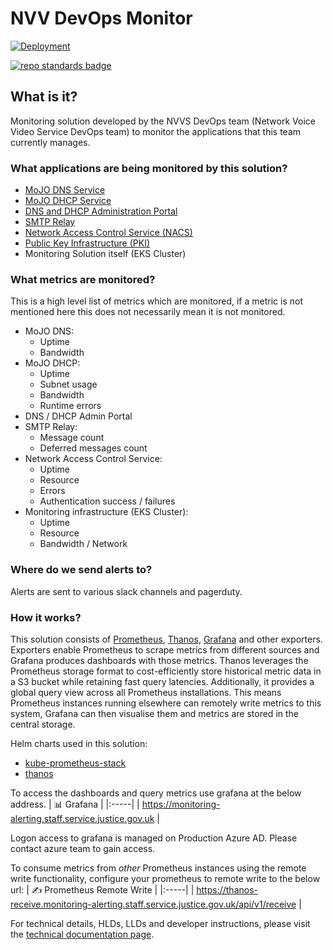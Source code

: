 # NVV DevOps Monitor

[![Deployment](https://github.com/ministryofjustice/staff-infrastructure-monitoring-cluster/actions/workflows/deployment.yml/badge.svg)](https://github.com/ministryofjustice/staff-infrastructure-monitoring-cluster/actions/workflows/deployment.yml)

[![repo standards badge](https://img.shields.io/badge/dynamic/json?color=blue&style=for-the-badge&logo=github&label=MoJ%20Compliant&query=%24.data%5B%3F%28%40.name%20%3D%3D%20%22template-repository%22%29%5D.status&url=https%3A%2F%2Foperations-engineering-reports.cloud-platform.service.justice.gov.uk%2Fgithub_repositories)](https://operations-engineering-reports.cloud-platform.service.justice.gov.uk/github_repositories#template-repository "Link to report")

## What is it?

Monitoring solution developed by the NVVS DevOps team (Network Voice Video Service DevOps team) to monitor the applications that this team currently manages.

### What applications are being monitored by this solution?

- [MoJO DNS Service](https://github.com/ministryofjustice/staff-device-dns-server)
- [MoJO DHCP Service](https://github.com/ministryofjustice/staff-device-dhcp-server)
- [DNS and DHCP Administration Portal](https://github.com/ministryofjustice/staff-device-dns-dhcp-admin)
- [SMTP Relay](https://github.com/ministryofjustice/staff-infrastructure-smtp-relay-server)
- [Network Access Control Service (NACS)](https://github.com/ministryofjustice/network-access-control-server)
- [Public Key Infrastructure (PKI)](https://github.com/ministryofjustice/staff-infrastructure-certificate-services)
- Monitoring Solution itself (EKS Cluster)

### What metrics are monitored?

This is a high level list of metrics which are monitored, if a metric is not mentioned here this does not necessarily mean it is not monitored.

- MoJO DNS:
  - Uptime
  - Bandwidth
- MoJO DHCP:
  - Uptime
  - Subnet usage
  - Bandwidth
  - Runtime errors
- DNS / DHCP Admin Portal
- SMTP Relay:
  - Message count
  - Deferred messages count
- Network Access Control Service:
  - Uptime
  - Resource
  - Errors
  - Authentication success / failures
- Monitoring infrastructure (EKS Cluster):
  - Uptime
  - Resource
  - Bandwidth / Network

### Where do we send alerts to?
Alerts are sent to various slack channels and pagerduty.

### How it works?
This solution consists of [Prometheus](https://github.com/prometheus/prometheus), [Thanos](https://github.com/thanos-io/thanos), [Grafana](https://github.com/grafana/grafana) and other exporters. Exporters enable Prometheus to scrape metrics from different sources and Grafana produces dashboards with those metrics. Thanos leverages the Prometheus storage format to cost-efficiently store historical metric data in a S3 bucket while retaining fast query latencies. Additionally, it provides a global query view across all Prometheus installations. This means Prometheus instances running elsewhere can remotely write metrics to this system, Grafana can then visualise them and metrics are stored in the central storage.

Helm charts used in this solution:

- [kube-prometheus-stack](https://github.com/prometheus-community/helm-charts/tree/main/charts/kube-prometheus-stack)
- [thanos](https://artifacthub.io/packages/helm/bitnami/thanos)

To access the dashboards and query metrics use grafana at the below address.
| 📊 Grafana |
|:-----|
| https://monitoring-alerting.staff.service.justice.gov.uk |

Logon access to grafana is managed on Production Azure AD. Please contact azure team to gain access.

To consume metrics from _other_ Prometheus instances using the remote write functionality, configure your prometheus to remote write to the below url:
| ✍️ Prometheus Remote Write |
|:-----|
| https://thanos-receive.monitoring-alerting.staff.service.justice.gov.uk/api/v1/receive |

For technical details, HLDs, LLDs and developer instructions, please visit the [technical documentation page](documentation/technical-documentation.md).
